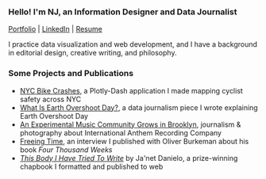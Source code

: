 ### Hello! I'm NJ, an Information Designer and Data Journalist

[Portfolio](https://njsmithfm.github.io) | [LinkedIn](https://www.linkedin.com/in/njsmithfm/) | [Resume](https://drive.google.com/file/d/1RHeRSdRgiuyixJPi3QEXhd_-hzVmutra/view?usp=sharing)

I practice data visualization and web development, and I have a background in editorial design, creative writing, and philosophy.

### Some Projects and Publications

- [NYC Bike Crashes](https://nycbikecrashes.pythonanywhere.com/), a Plotly-Dash application I made mapping cyclist safety across NYC
- [What Is Earth Overshoot Day?](https://njsmithfm.github.io/EarthOvershoot.html), a data journalism piece I wrote explaining Earth Overshoot Day
- [An Experimental Music Community Grows in Brooklyn](https://publicseminar.org/2023/12/an-experimental-music-community-grows-in-brooklyn/), journalism & photography about International Anthem Recording Company
- [Freeing Time](https://publicseminar.org/2022/11/freeing-time/), an interview I published with Oliver Burkeman about his book _Four Thousand Weeks_
- _[This Body I Have Tried To Write](https://maydaymagazine.com/this-body-i-have-tried-to-write-by-janet-danielo/)_ by Ja'net Danielo, a prize-winning chapbook I formatted and published to web
